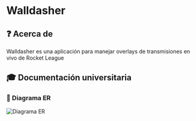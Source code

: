# Walldasher

## ❓ Acerca de

Walldasher es una aplicación para manejar overlays de transmisiones en vivo de Rocket League

## 🎓 Documentación universitaria

### 🏢 Diagrama ER

![Diagrama ER](https://u.cubeupload.com/DAHDOR/diagramexport2912025.png)